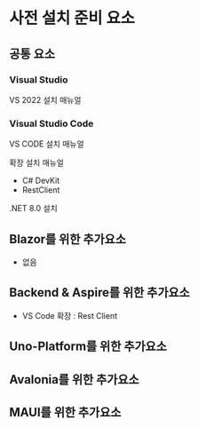 # 사전 설치 준비 요소

## 공통 요소
### Visual Studio
VS 2022 설치 매뉴얼

### Visual Studio Code
VS CODE 설치 매뉴얼

확장 설치 매뉴얼
- C# DevKit
- RestClient

.NET 8.0 설치

## Blazor를 위한 추가요소
- 없음

## Backend & Aspire를 위한 추가요소
- VS Code 확장 : Rest Client

## Uno-Platform를 위한 추가요소

## Avalonia를 위한 추가요소

## MAUI를 위한 추가요소

